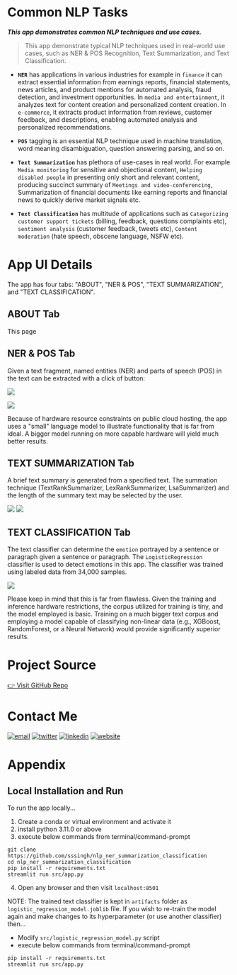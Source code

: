 # Common NLP Tasks  
***This app demonstrates common NLP techniques and use cases.***
>This app demonstrate typical NLP techniques used in real-world use cases, such as NER & POS Recognition, Text Summarization, and Text Classification.  

* **`NER`** has applications in various industries for example in `finance` it can extract essential information from earnings reports, financial statements, news articles, and product mentions for automated analysis, fraud detection, and investment opportunities. In `media and entertainment`, it analyzes text for content creation and personalized content creation. In `e-commerce`, it extracts product information from reviews, customer feedback, and descriptions, enabling automated analysis and personalized recommendations.

* **`POS`** tagging is an essential NLP technique used in machine translation, word meaning disambiguation, question answering parsing, and so on.

* **`Text Summarization`** has plethora of use-cases in real world. For example `Media monitoring` for sensitive and  objectional content, `Helping disabled people` in presenting only short and relevant content, producing succinct summary of `Meetings and video-conferencing`, Summarization of financial documents like earning reports and financial news to quickly derive market signals etc.

* **`Text Classification`** has multitude of applications such as `Categorizing customer support tickets` (billing, feedback, questions complaints etc), `sentiment analysis` (customer feedback, tweets etc), `Content moderation` (hate speech, obscene language, NSFW etc).


# App UI Details
The app has four tabs: "ABOUT", "NER & POS", "TEXT SUMMARIZATION", and "TEXT CLASSIFICATION". 

## ABOUT Tab 
This page
    
## NER & POS Tab
Given a text fragment, named entities (NER) and parts of speech (POS) in the text can be extracted with a click of button:

<img src="https://github.com/sssingh/nlp_ner_summarization_classification/blob/main/assets/ner.png?raw=true"/><br>

<img src="https://github.com/sssingh/nlp_ner_summarization_classification/blob/main/assets/pos.png?raw=true"/>


Because of hardware resource constraints on public cloud hosting, the app uses a "small" language model to illustrate functionality that is far from ideal. A bigger model running on more capable hardware will yield much better results.

## TEXT SUMMARIZATION Tab
A brief text summary is generated from a specified text. The summation technique (TextRankSummarizer, LexRankSummarizer, LsaSummarizer) and the length of the summary text may be selected by the user.

<img src="https://github.com/sssingh/nlp_ner_summarization_classification/blob/main/assets/summ1.png?raw=true"/>

<img src="https://github.com/sssingh/nlp_ner_summarization_classification/blob/main/assets/summ2.png?raw=true"/>

## TEXT CLASSIFICATION Tab
The text classifier can determine the `emotion` portrayed by a sentence or paragraph given a sentence or paragraph. The `LogisticRegression` classifier is used to detect emotions in this app. The classifier was trained using labeled data from 34,000 samples. 

<img src="https://github.com/sssingh/nlp_ner_summarization_classification/blob/main/assets/emotion.png?raw=true"/>

Please keep in mind that this is far from flawless. Given the training and inference hardware restrictions, the corpus utilized for training is tiny, and the model employed is basic. Training on a much bigger text corpus and employing a model capable of classifying non-linear data (e.g., XGBoost, RandomForest, or a Neural Network) would provide significantly superior results.


# Project Source
[👉 Visit GitHub Repo](https://github.com/sssingh/nlp_ner_summarization_classification)

# Contact Me
[![email](https://img.shields.io/badge/Gmail-D14836?style=for-the-badge&logo=gmail&logoColor=white)](mailto:sunil@sunilssingh.me)
[![twitter](https://img.shields.io/badge/twitter-1DA1F2?style=for-the-badge&logo=twitter&logoColor=white)](https://twitter.com/@thesssingh)
[![linkedin](https://img.shields.io/badge/linkedin-0A66C2?style=for-the-badge&logo=linkedin&logoColor=white)](https://www.linkedin.com/in/sssingh/)
[![website](https://img.shields.io/badge/web_site-8B5BE8?style=for-the-badge&logo=ko-fi&logoColor=white)](https://sunilssingh.me)

# Appendix

## Local Installation and Run
To run the app locally...
1. Create a conda or virtual environment and activate it
2. install python 3.11.0 or above
3. execute below commands from terminal/command-prompt
```
git clone https://github.com/sssingh/nlp_ner_summarization_classification
cd nlp_ner_summarization_classification
pip install -r requirements.txt
streamlit run src/app.py
```
4. Open any browser and then visit `localhost:8501`

NOTE: The trained text classifier is kept in `artifacts` folder as `logistic_regression_model.joblib` file. If you wish to re-train the model again and make changes to its hyperparameter (or use another classifier) then... 
* Modify `src/logistic_regression_model.py` script
* execute below commands from terminal/command-prompt
```
pip install -r requirements.txt
streamlit run src/app.py
``` 
